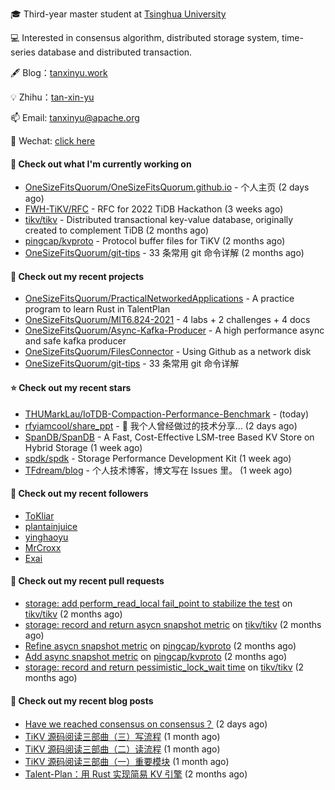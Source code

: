 🎓 Third-year master student at [Tsinghua University](https://www.tsinghua.edu.cn/)

💻 Interested in consensus algorithm, distributed storage system, time-series database and distributed transaction.

🖋 Blog：[tanxinyu.work](https://tanxinyu.work)

💡 Zhihu：[tan-xin-yu](https://www.zhihu.com/people/tan-xin-yu-22)

📫 Email: [tanxinyu@apache.org](mailto:tanxinyu@apache.org)

💬 Wechat: [click here](https://github.com/LebronAl/LebronAl/issues/1)

#### 👷 Check out what I'm currently working on

- [OneSizeFitsQuorum/OneSizeFitsQuorum.github.io](https://github.com/OneSizeFitsQuorum/OneSizeFitsQuorum.github.io) - 个人主页 (2 days ago)
- [FWH-TiKV/RFC](https://github.com/FWH-TiKV/RFC) - RFC for 2022 TiDB Hackathon (3 weeks ago)
- [tikv/tikv](https://github.com/tikv/tikv) - Distributed transactional key-value database, originally created to complement TiDB (2 months ago)
- [pingcap/kvproto](https://github.com/pingcap/kvproto) - Protocol buffer files for TiKV (2 months ago)
- [OneSizeFitsQuorum/git-tips](https://github.com/OneSizeFitsQuorum/git-tips) - 33 条常用 git 命令详解 (2 months ago)

#### 🌱 Check out my recent projects

- [OneSizeFitsQuorum/PracticalNetworkedApplications](https://github.com/OneSizeFitsQuorum/PracticalNetworkedApplications) - A practice program to learn Rust in TalentPlan
- [OneSizeFitsQuorum/MIT6.824-2021](https://github.com/OneSizeFitsQuorum/MIT6.824-2021) - 4 labs &#43; 2 challenges &#43; 4 docs
- [OneSizeFitsQuorum/Async-Kafka-Producer](https://github.com/OneSizeFitsQuorum/Async-Kafka-Producer) - A high performance async and safe kafka producer
- [OneSizeFitsQuorum/FilesConnector](https://github.com/OneSizeFitsQuorum/FilesConnector) - Using Github as a network disk
- [OneSizeFitsQuorum/git-tips](https://github.com/OneSizeFitsQuorum/git-tips) - 33 条常用 git 命令详解

#### ⭐ Check out my recent stars

- [THUMarkLau/IoTDB-Compaction-Performance-Benchmark](https://github.com/THUMarkLau/IoTDB-Compaction-Performance-Benchmark) -  (today)
- [rfyiamcool/share_ppt](https://github.com/rfyiamcool/share_ppt) - 🚗  我个人曾经做过的技术分享...  (2 days ago)
- [SpanDB/SpanDB](https://github.com/SpanDB/SpanDB) - A Fast, Cost-Effective LSM-tree Based KV Store on Hybrid Storage (1 week ago)
- [spdk/spdk](https://github.com/spdk/spdk) - Storage Performance Development Kit (1 week ago)
- [TFdream/blog](https://github.com/TFdream/blog) - 个人技术博客，博文写在 Issues 里。 (1 week ago)

#### 👯 Check out my recent followers

- [ToKliar](https://github.com/ToKliar)
- [plantainjuice](https://github.com/plantainjuice)
- [yinghaoyu](https://github.com/yinghaoyu)
- [MrCroxx](https://github.com/MrCroxx)
- [Exai](https://github.com/Exai)

#### 🔨 Check out my recent pull requests

- [storage: add perform_read_local fail_point  to stabilize the test](https://github.com/tikv/tikv/pull/13427) on [tikv/tikv](https://github.com/tikv/tikv) (2 months ago)
- [storage: record and return asycn snapshot metric](https://github.com/tikv/tikv/pull/13358) on [tikv/tikv](https://github.com/tikv/tikv) (2 months ago)
- [Refine asycn snapshot metric](https://github.com/pingcap/kvproto/pull/978) on [pingcap/kvproto](https://github.com/pingcap/kvproto) (2 months ago)
- [Add async snapshot metric](https://github.com/pingcap/kvproto/pull/974) on [pingcap/kvproto](https://github.com/pingcap/kvproto) (2 months ago)
- [storage: record and return pessimistic_lock_wait time](https://github.com/tikv/tikv/pull/13309) on [tikv/tikv](https://github.com/tikv/tikv) (2 months ago)

#### 📜 Check out my recent blog posts

- [Have we reached consensus on consensus？](https://tanxinyu.work/have-we-reached-consensus-on-consensus/) (2 days ago)
- [TiKV 源码阅读三部曲（三）写流程](https://tanxinyu.work/tikv-source-code-reading-write/) (1 month ago)
- [TiKV 源码阅读三部曲（二）读流程](https://tanxinyu.work/tikv-source-code-reading-read/) (1 month ago)
- [TiKV 源码阅读三部曲（一）重要模块](https://tanxinyu.work/tikv-source-code-reading-module/) (1 month ago)
- [Talent-Plan：用 Rust 实现简易 KV 引擎](https://tanxinyu.work/naive-kvengine-in-rust/) (2 months ago)
